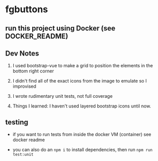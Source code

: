 # fgbuttons

## run this project using Docker (see DOCKER_README)

## Dev Notes

1. I used bootstrap-vue to make a grid to position the elements in the bottom right corner

2. I didn't find all of the exact icons from the image to emulate so I improvised

3. I wrote rudimentary unit tests, not full coverage

4. Things I learned: I haven't used layered bootstrap icons until now.

## testing

- if you want to run tests from inside the docker VM (container) see docker readme

- you can also do an `npm i` to install dependencies, then run `npm run test:unit`
